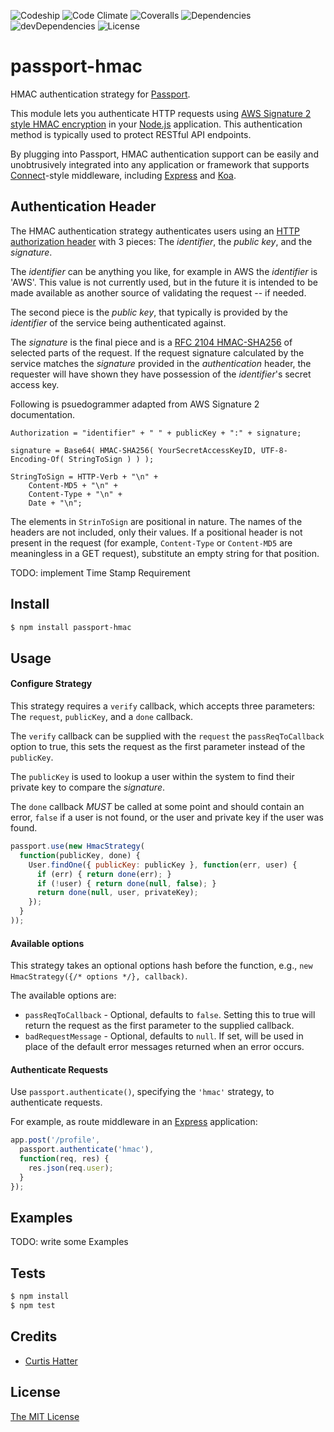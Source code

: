 ![Codeship](https://img.shields.io/codeship/fcf8b260-3d6a-0133-c3bb-22d459b325ce.svg)
![Code Climate](https://img.shields.io/codeclimate/github/chatter/passport-hmac.svg)
![Coveralls](https://img.shields.io/coveralls/chatter/passport-hmac.svg)
![Dependencies](https://img.shields.io/david/chatter/passport-hmac.svg)
![devDependencies](https://img.shields.io/david/dev/chatter/passport-hmac.svg)
![License](https://img.shields.io/npm/l/passport-hmac.svg)

# passport-hmac
HMAC authentication strategy for [Passport](http://passportjs.org).

This module lets you authenticate HTTP requests using [AWS Signature 2 style
HMAC encryption](http://docs.aws.amazon.com/AmazonS3/latest/dev/RESTAuthentication.html)
in your [Node.js](http://nodejs.org) application. This authentication method is
typically used to protect RESTful API endpoints.

By plugging into Passport, HMAC authentication support can be easily and
unobtrusively integrated into any application or framework that supports
[Connect](http://www.senchalabs.org/connect/)-style middleware, including
[Express](http://expressjs.com/) and [Koa](http://koajs.com).

## Authentication Header
The HMAC authentication strategy authenticates users using an [HTTP authorization
header](http://www.w3.org/Protocols/rfc2616/rfc2616-sec14.html#sec14.8) with 3
pieces: The _identifier_, the _public key_, and the _signature_.

The _identifier_ can be anything you like, for example in AWS the _identifier_
is 'AWS'. This value is not currently used, but in the future it is intended to
be made available as another source of validating the request -- if needed.

The second piece is the _public key_, that typically is provided by the
_identifier_ of the service being authenticated against.

The _signature_ is the final piece and is a
[RFC 2104 HMAC-SHA256](https://www.ietf.org/rfc/rfc6151.txt) of selected parts of
the request. If the request signature calculated by the service matches the
_signature_ provided in the _authentication_ header, the requester will have
shown they have possession of the _identifier_'s secret access key.

Following is psuedogrammer adapted from AWS Signature 2 documentation.
```
Authorization = "identifier" + " " + publicKey + ":" + signature;

signature = Base64( HMAC-SHA256( YourSecretAccessKeyID, UTF-8-Encoding-Of( StringToSign ) ) );

StringToSign = HTTP-Verb + "\n" +
	Content-MD5 + "\n" +
	Content-Type + "\n" +
	Date + "\n";
```

The elements in `StrinToSign` are positional in nature. The names of the headers
are not included, only their values. If a positional header is not present in
the request (for example, `Content-Type` or `Content-MD5` are meaningless in a
GET request), substitute an empty string for that position.

TODO: implement Time Stamp Requirement

## Install

```bash
$ npm install passport-hmac
```

## Usage

#### Configure Strategy

This strategy requires a `verify` callback, which accepts three parameters: The
`request`, `publicKey`, and a `done` callback.

The `verify` callback can be supplied with the `request` the `passReqToCallback`
option to true, this sets the request as the first parameter instead of the
`publicKey`.

The `publicKey` is used to lookup a user within the system to find their private
key to compare the _signature_.

The `done` callback *MUST* be called at some point and should contain an error,
`false` if a user is not found, or the user and private key if the user was
found.

```js
passport.use(new HmacStrategy(
  function(publicKey, done) {
    User.findOne({ publicKey: publicKey }, function(err, user) {
      if (err) { return done(err); }
      if (!user) { return done(null, false); }
      return done(null, user, privateKey);
    });
  }
));
```

#### Available options

This strategy takes an optional options hash before the function, e.g.,
`new HmacStrategy({/* options */}, callback)`.

The available options are:

* `passReqToCallback` - Optional, defaults to `false`. Setting this to true will
return the request as the first parameter to the supplied callback.
* `badRequestMessage` - Optional, defaults to `null`. If set, will be used in
place of the default error messages returned when an error occurs.

#### Authenticate Requests

Use `passport.authenticate()`, specifying the `'hmac'` strategy, to authenticate
requests.

For example, as route middleware in an [Express](http://expressjs.com/)
application:

```js
app.post('/profile',
  passport.authenticate('hmac'),
  function(req, res) {
    res.json(req.user);
  }
});
```

## Examples

TODO: write some Examples

## Tests

```bash
$ npm install
$ npm test
```

## Credits

  - [Curtis Hatter](http://github.com/curtishatter)

## License

[The MIT License](http://opensource.org/licenses/MIT)
